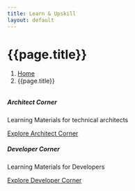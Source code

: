 ```yaml
---
title: Learn & Upskill
layout: default
---
```


<h1>{{page.title}}</h1>
  <div style="margin-bottom:2rem;">
    <nav aria-label="breadcrumb">
      <ol class="breadcrumb">
        <li class="breadcrumb-item"><a href="/">Home</a></li>
        <li class="breadcrumb-item active" aria-current="page">{{page.title}}</li>
      </ol>
    </nav>
  </div>
<div class="row">
  <div class="col-sm-6">
    <div class="card">
      <div class="card-body">
        <h5 class="card-title">Architect Corner</h5>
        <p class="card-text">Learning Materials for technical architects</p>
        <a href="{{site.baseurl}}/learn/architect" class="btn btn-primary">Explore Architect Corner</a>
      </div>
    </div>
  </div>
  <div class="col-sm-6">
    <div class="card">
      <div class="card-body">
        <h5 class="card-title">Developer Corner</h5>
        <p class="card-text">Learning Materials for Developers</p>
        <a href="{{site.baseurl}}/learn/developer" class="btn btn-primary">Explore Developer Corner</a>
      </div>
    </div>
  </div>
</div>
